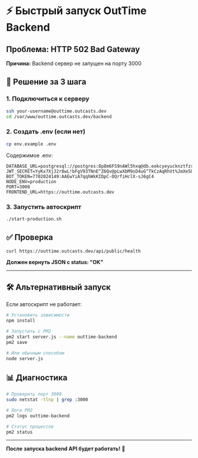 # ⚡ Быстрый запуск OutTime Backend

## Проблема: HTTP 502 Bad Gateway

**Причина:** Backend сервер не запущен на порту 3000

## 🚀 Решение за 3 шага

### 1. Подключиться к серверу
```bash
ssh your-username@outtime.outcasts.dev
cd /var/www/outtime.outcasts.dev/backend
```

### 2. Создать .env (если нет)
```bash
cp env.example .env
```

Содержимое .env:
```
DATABASE_URL=postgresql://postgres:8p8m6FS9nAWl5hxq@db.eokcyeyucknztfzrrwmc.supabase.co:5432/postgres
JWT_SECRET=YyKx7XjJ2r8wL!bFgV93TNnE^Z6Qv@pLwXbM9sD4uG^TkCzAqRhVt%JmXe5UzNd
BOT_TOKEN=7702024149:AAEwYiA7qqhWkKIDpC-OQrfiHclX-sJ6gC4
NODE_ENV=production
PORT=3000
FRONTEND_URL=https://outtime.outcasts.dev
```

### 3. Запустить автоскрипт
```bash
./start-production.sh
```

## ✅ Проверка
```bash
curl https://outtime.outcasts.dev/api/public/health
```

**Должен вернуть JSON с status: "OK"**

---

## 🛠️ Альтернативный запуск

Если автоскрипт не работает:

```bash
# Установить зависимости
npm install

# Запустить с PM2
pm2 start server.js --name outtime-backend
pm2 save

# Или обычным способом
node server.js
```

## 📊 Диагностика

```bash
# Проверить порт 3000
sudo netstat -tlnp | grep :3000

# Логи PM2
pm2 logs outtime-backend

# Статус процессов
pm2 status
```

---

**После запуска backend API будет работать!** 🎉 